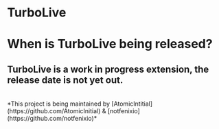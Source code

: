 # TurboLive

# When is TurboLive being released?
## TurboLive is a work in progress extension, the release date is not yet out.  
<br/>
*This project is being maintained by [AtomicIntitial](https://github.com/AtomicInitial) & [notfenixio](https://github.com/notfenixio)*


<link rel="icon" type="image/x-icon" href="{{ 'favicon.ico' | relative_url }}">

<script>
    window.onload = function() {
        document.querySelector("footer").remove();
        document.getElementById("turbolive").remove()
    };
</script>
